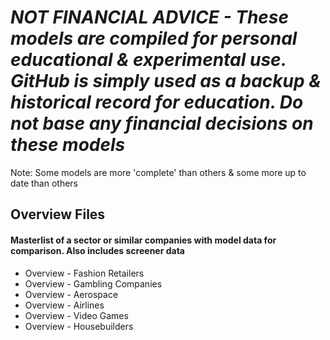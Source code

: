 # *NOT FINANCIAL ADVICE - These models are compiled for personal educational & experimental use. GitHub is simply used as a backup & historical record for education. Do not base any financial decisions on these models*


Note: Some models are more 'complete' than others & some more up to date than others


## Overview Files
#### Masterlist of a sector or similar companies with model data for comparison. Also includes screener data
- Overview - Fashion Retailers
- Overview - Gambling Companies
- Overview - Aerospace
- Overview - Airlines
- Overview - Video Games
- Overview - Housebuilders
